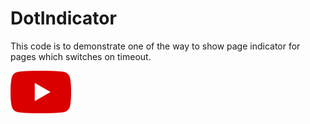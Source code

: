 # DotIndicator

This code is to demonstrate one of the way to show page indicator for pages which switches on timeout.

<p><a href="https://youtu.be/r4dlpZEJQ8g">
<img src="https://raw.githubusercontent.com/sujithkanna/dotindicator/main/youtube.png" alt="W3Schools.com">